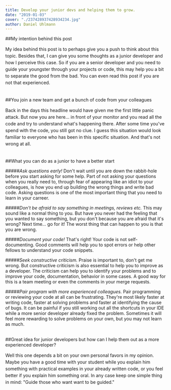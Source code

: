 ```yaml
---
title: Develop your junior devs and helping them to grow.
date: "2019-01-03"
cover: "./237428937428934234.jpg"
author: Daniel Uhlmann
---
```


##My intention behind this post

<p style = "line-height: 1.5;">
My idea behind this post is to perhaps give you a push to think about this topic. Besides that, I can give you some thoughts as a junior developer and how I perceive this case. So if you are a senior developer and you need to guide your youngster through your projects or code, this may help you a bit to separate the good from the bad. You can even read this post if you are not that experienced.<br></br></p>

##You join a new team and get a bunch of code from your colleagues

<p style = "line-height: 1.5;">
Back in the days this headline would have given me the first little panic attack. But now you are here... in front of your monitor and you read all the code and try to understand what's happening there. After some time you've spend with the code, you still got no clue. I guess this situation would look familiar to everyone who has been in this specific situation. And that's not wrong at all.<br></br></p>

##What you can do as a junior to have a better start

<p style = "line-height: 1.5;">

#####<i>Ask questions early!</i> 
Don't wait until you are down the rabbit-hole before you start asking for some help. Part of not asking your questions when you really need to, through fear of appearing like an idiot to your colleagues, is how you end up building the wrong things and write bad code. Asking questions is one of the most important thing that you need to learn in your carreer.

#####<i>Don't be afraid to say something in meetings, reviews etc.</i> 
This may sound like a normal thing to you. But have you never had the feeling that you wanted to say something, but you don't because you are afraid that it's wrong? Next time... go for it! The worst thing that can happen to you is that you are wrong. 

#####<i>Document your code!</i> 
That's right! Your code is not self-documenting. Good comments will help you to spot errors or help other fellows to understand your code snippets.

#####<i>Seek constructive criticism.</i> 
Praise is important to, don't get me wrong. But constructive criticism is also essential to help you to improve as a developer. The criticism can help you to identify your problems and to improve your code, documentation, behavior in some cases. A good way for this is a team meeting or even the comments in your merge requests.

#####<i>Pair program with more experienced colleagues.</i>
Pair programming or reviewing your code at all can be frustrating. They're most likely faster at writing code, faster at solving problems and faster at identifying the cause of bugs. It can be painful if you still working out all the shortcuts in your IDE while a more senior developer already fixed the problem. Sometimes it will feel more rewarding to solve problems on your own, but you may not learn as much.
<br></br></p>

##Great idea for junior developers but how can I help them out as a more experienced developer?

<p style = "line-height: 1.5;">
Well this one depends a bit on your own personal favors in my opinion. Maybe you have a good time with your student while you explain him something with practical examples in your already written code, or you feel better if you explain him something oral. In any case keep one simple thing in mind: "Guide those who want want to be guided." <br></br></p>